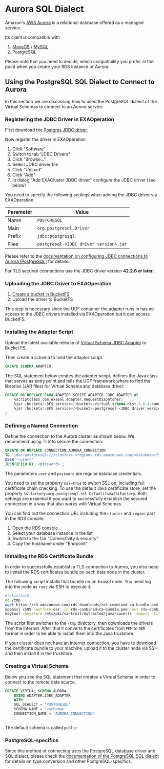# Aurora SQL Dialect

Amazon's [AWS Aurora](https://aws.amazon.com/rds/aurora/) is a relational database offered as a managed service.

Its client is compatible with

1. [MariaDB](https://mariadb.org/) / [MySQL](https://www.mysql.com/)
1. [PostgreSQL](https://www.postgresql.org/)

Please note that you need to decide, which compatibility you prefer at the point when you create your RDS instance of Aurora.

## Using the PostgreSQL SQL Dialect to Connect to Aurora

In this section we are discussing how to used the PostgreSQL dialect of the Virtual Schemas to connect to an Aurora service.

### Registering the JDBC Driver in EXAOperation

First download the [Postgres JDBC driver](https://jdbc.postgresql.org/download.html).

Now register the driver in EXAOperation:

1. Click "Software"
1. Switch to tab "JDBC Drivers"
1. Click "Browse..."
1. Select JDBC driver file
1. Click "Upload"
1. Click "Add"
1. In dialog "Add EXACluster JDBC driver" configure the JDBC driver (see below)

You need to specify the following settings when adding the JDBC driver via EXAOperation.

| Parameter | Value                                               |
|-----------|-----------------------------------------------------|
| Name      | `POSTGRESQL`                                        |
| Main      | `org.postgresql.Driver`                             |
| Prefix    | `jdbc:postgresql:`                                  |
| Files     | `postgresql-<JDBC driver version>.jar`              |

Please refer to the [documentation on configuring JDBC connections to Aurora (PostgreSQL)](https://docs.aws.amazon.com/AmazonRDS/latest/AuroraUserGuide/Aurora.Connecting.html#Aurora.Connecting.AuroraPostgreSQL) for details.

For TLS secured connections use the JDBC driver version **42.2.6 or later**.

### Uploading the JDBC Driver to EXAOperation

1. [Create a bucket in BucketFS](https://docs.exasol.com/administration/on-premise/bucketfs/create_new_bucket_in_bucketfs_service.htm)
1. Upload the driver to BucketFS

This step is necessary since the UDF container the adapter runs in has no access to the JDBC drivers installed via EXAOperation but it can access BucketFS.

### Installing the Adapter Script

Upload the latest available release of [Virtual Schema JDBC Adapter](https://github.com/exasol/virtual-schemas/releases) to Bucket FS.

Then create a schema to hold the adapter script.

```sql
CREATE SCHEMA ADAPTER;
```

The SQL statement below creates the adapter script, defines the Java class that serves as entry point and tells the UDF framework where to find the libraries (JAR files) for Virtual Schema and database driver.

```sql
CREATE OR REPLACE JAVA ADAPTER SCRIPT ADAPTER.JDBC_ADAPTER AS
    %scriptclass com.exasol.adapter.RequestDispatcher;
    %jar /buckets/<BFS service>/<bucket>/virtual-schema-dist-5.0.4-bundle-4.0.3.jar;
    %jar /buckets/<BFS service>/<bucket>/postgresql-<JDBC driver version>.jar;
/
```

### Defining a Named Connection

Define the connection to the Aurora cluster as shown below. We recommend using TLS to secure the connection.

```sql
CREATE OR REPLACE CONNECTION AURORA_CONNECTION
TO 'jdbc:postgresql://<cluster>.<region>.rds.amazonaws.com/<database>?ssl=true&sslfactory=org.postgresql.ssl.DefaultJavaSSLFactory'
USER '<user>'
IDENTIFIED BY '<password>';
```

The parameters `user` and `password` are regular database credentials.

You need to set the property `ssl=true` to switch SSL on, including full certificate chain checking. To use the default Java certificate store, set the property `sslfactory=org.postgresql.ssl.DefaultJavaSSLFactory`. Both settings are essential if you want to successfully establish the secured connection in a way that also works with Virtual Schemas.

You can find out the connection URL including the `cluster` and `region` part in the RDS console.

1. Open the RDS console
1. Select your database instance in the list
1. Switch to the tab "Connectivity & security"
1. Copy the hostname under "Endpoint"

### Installing the RDS Certificate Bundle

In order to successfully establish a TLS connection to Aurora, you also need to install the RDS certificates bundle on each data node in the cluster.

The following script installs that bundle on an Exasol node. You need log into the node as `root` via SSH to execute it.

```bash
#!/bin/bash
cd /tmp
wget https://s3.amazonaws.com/rds-downloads/rds-combined-ca-bundle.pem
openssl x509 -outform der -in rds-combined-ca-bundle.pem -out rds-combined-ca-bundle.der
keytool -keystore /etc/pki/ca-trust/extracted/java/cacerts -import -file rds-combined-ca-bundle.der -alias awsrds
```

The script first switches to the `/tmp` directory, then downloads the drivers from the Internet. After that it converts the certificates from `PEM` to `DER` format in order to be able to install them into the Java truststore.

If your cluster does not have an Internet connection, you have to download the certificate bundle to your machine, upload it to the cluster node via SSH and then install it in the truststore.

### Creating a Virtual Schema

Below you see the SQL statement that creates a Virtual Schema in order to connect to the remote data source. 

```sql
CREATE VIRTUAL SCHEMA AURORA
    USING ADAPTER.JDBC_ADAPTER 
    WITH
    SQL_DIALECT = 'POSTGRESQL'
    SCHEMA_NAME = '<schema>'
    CONNECTION_NAME = 'AURORA_CONNECTION'
    ;
```

The default schema is called `public`.

### PostgreSQL-specifics

Since this method of connecting uses the PostgreSQL database driver and SQL dialect, please check the [documentation of the PostgreSQL SQL dialect](postgresql.md) for details on type conversion and other PostgreSQL-specifics.